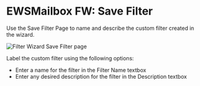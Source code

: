 # EWSMailbox FW: Save Filter

Use the Save Filter Page to name and describe the custom filter created in the wizard.

![Filter Wizard Save Filter page](/img/product_docs/accessanalyzer/12.0/admin/datacollector/ewsmailbox/filterwizard/savefilter.webp)

Label the custom filter using the following options:

- Enter a name for the filter in the Filter Name textbox
- Enter any desired description for the filter in the Description textbox
